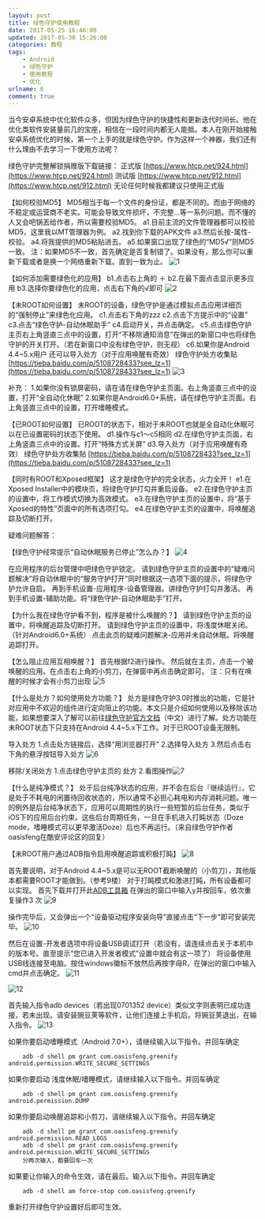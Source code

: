 ```yaml
---
layout: post
title: 绿色守护使用教程
date: 2017-05-25 16:46:00
updated: 2017-05-30 15:26:00
categories: 教程
tags: 
    - Android
    - 绿色守护
    - 使用教程
    - 优化
urlname: 6
comment: true
---
```

当今安卓系统中优化软件众多，但因为绿色守护的快捷性和更新迭代时间长。他在优化类软件安装量前几的宝座，相信在一段时间内都无人能抵。本人在刚开始接触安卓系统优化的时候，第一个上手的就是绿色守护。作为这样一个神器，我们还有什么理由不去学习一下使用方法呢？

<!-- more -->

绿色守护完整解锁捐赠版下载链接：
正式版 [https://www.htcp.net/924.html](https://www.htcp.net/924.html)
测试版 [https://www.htcp.net/912.html](https://www.htcp.net/912.html)
无论任何时候我都建议只使用正式版

【如何校验MD5】
MD5相当于每一个文件的身份证，都是不同的。而由于网络的不稳定或运营商不老实。可能会导致文件损坏，不完整...等一系列问题。而不懂的人又会吧锅丟给作者，所以需要校验MD5。
a1.目前主流的文件管理器都可以校验MD5，这里我以MT管理器为例。
a2.找到你下载的APK文件
a3.然后长按-属性-校验。
a4.将我提供的MD5粘贴进去。
a5.如果窗口出现了绿色的“MD5√”则MD5一致。
注：如果MD5不一致，首先确定是否复制错了。如果没有，那么你可以重新下载或者是换一个网络重新下载。直到一致为止。
![1](https://st.blackyau.net/blog/6/1.jpg)

【如何添加需要绿色化的应用】
b1.点击右上角的 ＋
b2.在最下面点击显示更多应用
b3.选择你要绿色化的应用，点击右下角的√即可
![2](https://st.blackyau.net/blog/6/2.jpg)

【未ROOT如何设置】
未ROOT的设备，绿色守护是通过模拟点击应用详细页的“强制停止”来绿色化应用。
c1.点击右下角的zzz
c2.点击下方提示中的“设置”
c3.点击“绿色守护-自动休眠助手”
c4.启动开关，并点击确定。
c5.点击绿色守护主页右上角竖直三点中的设置，打开“不移除通知消息”在弹出的新窗口中也将绿色守护的开关打开。（若在新窗口中没有绿色守护，则无视）
c6.如果你是Android 4.4~5.x用户 还可以导入处方（对于应用唤醒有奇效）
绿色守护处方收集贴 [https://tieba.baidu.com/p/5108728433?see_lz=1](https://tieba.baidu.com/p/5108728433?see_lz=1)
![3](https://st.blackyau.net/blog/6/3.jpg)

补充：
1.如果你没有锁屏密码，请在请在绿色守护主页面。右上角竖直三点中的设置，打开“全自动化休眠”
2.如果你是Android6.0+系统，请在绿色守护主页面。右上角竖直三点中的设置，打开嗜睡模式。

【已ROOT如何设置】
已ROOT的状态下，相对于未ROOT也就是全自动化休眠可以在已设置密码的状态下使用。
d1.操作与c1～c5相同
d2.在绿色守护主页面，右上角竖直三点中的设置。打开“特殊方式关屏”
d3.导入处方（对于应用唤醒有奇效）
绿色守护处方收集贴 [https://tieba.baidu.com/p/5108728433?see_lz=1](https://tieba.baidu.com/p/5108728433?see_lz=1)

【同时有ROOT和Xposed框架】
这才是绿色守护的完全状态，火力全开！
e1.在Xposed Installer中的模块页，将绿色守护打勾并重启设备。
e2.在绿色守护主页的设置中，将工作模式切换为高效模式。
e3.在绿色守护主页的设置中，将“基于Xposed的特性”页面中的所有选项打勾。
e4.在绿色守护主页的设置中，将唤醒追踪及切断打开。

疑难问题解答：

【绿色守护经常提示“自动休眠服务已停止”怎么办？】
![4](https://st.blackyau.net/blog/6/4.png)

在应用程序的后台管理中吧绿色守护锁定。
请到绿色守护主页的设置中的“疑难问题解决”将自动休眠中的“服务守护打开”同时根据这一选项下面的提示，将绿色守护允许自启。
再到手机设置-应用程序-设备管理器。讲绿色守护打勾并激活。
再到手机设置-辅助功能。将“绿色守护-自动休眠助手”打开。

【为什么我在绿色守护看不到，程序是被什么唤醒的？】
请到绿色守护主页的设置中，将唤醒追踪及切断打开。
请到绿色守护主页的设置中，将浅度休眠关闭。（针对Android6.0+系统）
点击此页的疑难问题解决-应用并未自动休眠。将唤醒追踪打开。

【怎么阻止应用互相唤醒？】
首先根据f2进行操作。
然后就在主页，点击一个被唤醒的应用。在点击右上角的小剪刀，在弹窗中再点击确定即可。
注：只有在唤醒的时候才会有小剪刀出现
![5](https://st.blackyau.net/blog/6/5.jpg)

【什么是处方？如何使用处方功能？】
处方是绿色守护3.0时推出的功能，它是针对应用中不欢迎的组件进行定向阻止的功能。本文只是介绍如何使用以及移除该功能，如果想要深入了解可以前往[绿色守护官方文档](https://greenify.github.io/README.chs.html)（中文）进行了解。处方功能在未ROOT状态下只支持在Android 4.4~5.x下工作。对于已ROOT设备无限制。

导入处方
1.点击处方链接后，选择“用浏览器打开”
2.选择导入处方
3.然后点击右下角的悬浮按钮导入处方
![6](https://st.blackyau.net/blog/6/6.jpg)

移除/关闭处方
1.点击绿色守护主页的 处方
2.看图操作![7](https://st.blackyau.net/blog/6/7.jpg)

【什么是纯净模式？】
处于后台纯净状态的应用，并不会在后台『继续运行』，它是处于不耗电的闲置待回收状态的，所以通常不必担心耗电和内存消耗问题。唯一的例外是后台纯净状态下，应用可以周期性的执行一些短暂的后台任务，类似于iOS下的应用后台约束。这些后台周期任务，一旦在手机进入打盹状态（Doze mode，嗜睡模式可以更早激活Doze）后也不再运行。（来自绿色守护作者oasisfeng在酷安评论区的回复）

【未ROOT用户通过ADB指令启用唤醒追踪或积极打盹】
![8](https://st.blackyau.net/blog/6/8.jpg)

首先要说明，对于Android 4.4~5.x是可以无ROOT截断唤醒的（小剪刀），其他版本都需要ROOT才能做到。（参考9楼）
对于打盹模式和激进打盹，所有设备都可以实现。
首先下载并打开此[ADB工具箱](https://st.blackyau.net/blog/6/adb-setup-1.4.3.rar)
在弹出的窗口中输入y并按回车，依次重复操作3 次
![9](https://st.blackyau.net/blog/6/9.png)

操作完毕后，又会弹出一个“设备驱动程序安装向导”直接点击“下一步”即可安装完毕。
![10](https://st.blackyau.net/blog/6/10.png)

然后在设置-开发者选项中将设备USB调试打开（若没有，请连续点击关于本机中的版本号。直至提示“您已进入开发者模式”设置中就会有这一项了）
将设备使用USB线连接至电脑。按住windows徽标不放然后再按字母R，在弹出的窗口中输入cmd并点击确定。
![11](https://st.blackyau.net/blog/6/11.png)

![12](https://st.blackyau.net/blog/6/12.png)

首先输入指令adb devices（若出现0701352 device）类似文字则表明已成功连接，若未出现。请安装豌豆荚等软件，让他们连接上手机后。将豌豆荚退出，在输入指令。
![13](https://st.blackyau.net/blog/6/13.png)

如果你要启动嗜睡模式（Android 7.0+），请继续输入以下指令。并回车确定

```
    adb -d shell pm grant com.oasisfeng.greenify android.permission.WRITE_SECURE_SETTINGS
```

如果你要启动 浅度休眠/嗜睡模式，请继续输入以下指令。并回车确定

```
    adb -d shell pm grant com.oasisfeng.greenify android.permission.DUMP
```

如果你要启动唤醒追踪和小剪刀，请继续输入以下指令。并回车确定

```
    adb -d shell pm grant com.oasisfeng.greenify android.permission.READ_LOGS
    adb -d shell pm grant com.oasisfeng.greenify android.permission.WRITE_SECURE_SETTINGS
    分两次输入，都要回车一次
```

如果要让你输入的命令生效，请在最后。输入以下指令。并回车确定
```
    adb -d shell am force-stop com.oasisfeng.greenify
```

重新打开绿色守护设置好后即可生效。